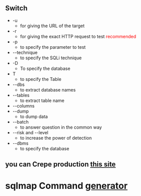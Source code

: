## Switch
- -u 
	- for giving the URL of the target
- -r
	- for giving the exact HTTP request to test <span style="color: red;">recommended</span>
-  -p 
	- to specify the parameter to test
-  --technique
	- to specify the SQLi technique
-  -D 
	- To specify the database
- T 
	- to specify the Table
- --dbs
	- to extract database names
- --tables
	- to extract table name 
-  --columns
- --dump
	- to dump data
- --batch 
	- to answer question in the common way
-  --risk  and --level
	- to increase the power of detection
- --dbms 
	- to specify the database
## you can Crepe production [this site](https://hackertarget.com/sqlmap-tutorial/)
# sqlmap Command [generator](https://acorzo1983.github.io/SQLMapCG/)
